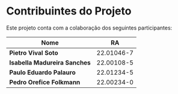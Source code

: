 # Contribuintes do Projeto

Este projeto conta com a colaboração dos seguintes participantes:

| Nome                         | RA                 |
|------------------------------|--------------------|
| **Pietro Vival Soto**        | 22.01046-7         |
| **Isabella Madureira Sanches**| 22.00108-5        |
| **Paulo Eduardo Palauro**    | 22.01234-5         |
| **Pedro Orefice Folkmann**   | 22.00234-0         |


